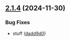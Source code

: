 ## [2.1.4](https://github.com/alemazzo/architect-semantic-release/compare/2.1.3...2.1.4) (2024-11-30)

### Bug Fixes

* stuff ([dadd9d0](https://github.com/alemazzo/architect-semantic-release/commit/dadd9d0a0b30506074496bb3bf9c80db5439a1d3))
